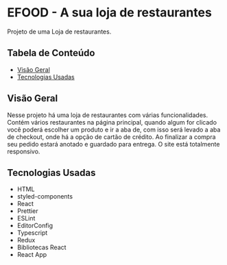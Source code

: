 # EFOOD - A sua loja de restaurantes

Projeto de uma Loja de restaurantes.

## Tabela de Conteúdo

- [Visão Geral](#vis%C3%A3o-geral)
- [Tecnologias Usadas](#tecnologias-usadas)

## Visão Geral

Nesse projeto há uma loja de restaurantes com várias funcionalidades. Contém vários restaurantes na página principal, quando algum for clicado você poderá escolher um produto e ir a aba de, com isso será levado a aba de checkout, onde há a opção de cartão de crédito. Ao finalizar a compra seu pedido estará anotado e guardado para entrega. O site está totalmente responsivo.

## Tecnologias Usadas

- HTML
- styled-components
- React
- Prettier
- ESLint
- EditorConfig
- Typescript
- Redux
- Bibliotecas React
- React App
